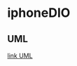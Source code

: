 # iphoneDIO

## UML
[link UML](https://lucid.app/lucidchart/55e83971-b45e-4ae6-90d7-4716c75c4486/edit?viewport_loc=103%2C152%2C1589%2C671%2CHWEp-vi-RSFO&invitationId=inv_6452960e-6d74-41a6-acf7-54983b71cea8)